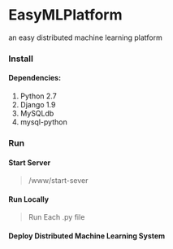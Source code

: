 # EasyMLPlatform
an easy distributed machine learning platform
### Install
#### Dependencies:
1. Python 2.7
2. Django 1.9
3. MySQLdb
4. mysql-python

### Run

#### Start Server
> /www/start-sever

#### Run Locally
> Run Each .py file

#### Deploy Distributed Machine Learning System



